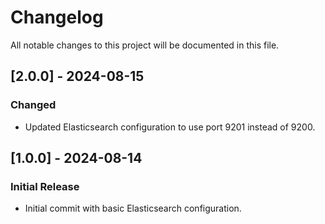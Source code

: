 # Changelog

All notable changes to this project will be documented in this file.

## [2.0.0] - 2024-08-15

### Changed
- Updated Elasticsearch configuration to use port 9201 instead of 9200.

## [1.0.0] - 2024-08-14

### Initial Release
- Initial commit with basic Elasticsearch configuration.
